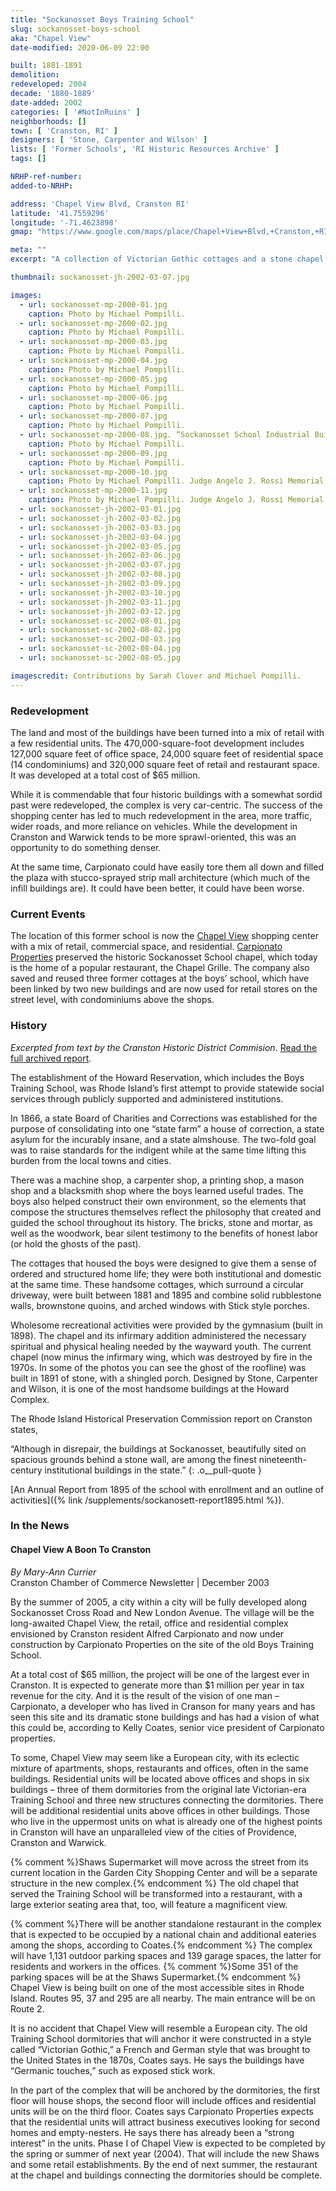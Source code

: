 ```yaml
---
title: "Sockanosset Boys Training School"
slug: sockanosset-boys-school
aka: "Chapel View"
date-modified: 2020-06-09 22:00

built: 1881-1891
demolition:
redeveloped: 2004
decade: '1880-1889'
date-added: 2002
categories: [ '#NotInRuins' ]
neighborhoods: []
town: [ 'Cranston, RI' ]
designers: [ 'Stone, Carpenter and Wilson' ]
lists: [ 'Former Schools', 'RI Historic Resources Archive' ]
tags: []

NRHP-ref-number:
added-to-NRHP:

address: 'Chapel View Blvd, Cranston RI'
latitude: '41.7559296'
longitude: '-71.4623898'
gmap: "https://www.google.com/maps/place/Chapel+View+Blvd,+Cranston,+RI+02920/@41.7559296,-71.4623898,17z/data=!3m1!4b1!4m5!3m4!1s0x89e44ec4036adc45:0x17bfd11afcb39b9f!8m2!3d41.7559296!4d-71.4602011"

meta: ""
excerpt: "A collection of Victorian Gothic cottages and a stone chapel turned into a shopping center with character."

thumbnail: sockanosset-jh-2002-03-07.jpg

images:
  - url: sockanosset-mp-2000-01.jpg
    caption: Photo by Michael Pompilli. 
  - url: sockanosset-mp-2000-02.jpg
    caption: Photo by Michael Pompilli. 
  - url: sockanosset-mp-2000-03.jpg
    caption: Photo by Michael Pompilli. 
  - url: sockanosset-mp-2000-04.jpg
    caption: Photo by Michael Pompilli. 
  - url: sockanosset-mp-2000-05.jpg
    caption: Photo by Michael Pompilli. 
  - url: sockanosset-mp-2000-06.jpg
    caption: Photo by Michael Pompilli. 
  - url: sockanosset-mp-2000-07.jpg
    caption: Photo by Michael Pompilli. 
  - url: sockanosset-mp-2000-08.jpg. “Sockanosset School Industrial Building, Erected by the Boys, 1912–1914
    caption: Photo by Michael Pompilli. 
  - url: sockanosset-mp-2000-09.jpg
    caption: Photo by Michael Pompilli. 
  - url: sockanosset-mp-2000-10.jpg
    caption: Photo by Michael Pompilli. Judge Angelo J. Rossi Memorial building
  - url: sockanosset-mp-2000-11.jpg
    caption: Photo by Michael Pompilli. Judge Angelo J. Rossi Memorial building
  - url: sockanosset-jh-2002-03-01.jpg
  - url: sockanosset-jh-2002-03-02.jpg
  - url: sockanosset-jh-2002-03-03.jpg
  - url: sockanosset-jh-2002-03-04.jpg
  - url: sockanosset-jh-2002-03-05.jpg
  - url: sockanosset-jh-2002-03-06.jpg
  - url: sockanosset-jh-2002-03-07.jpg
  - url: sockanosset-jh-2002-03-08.jpg
  - url: sockanosset-jh-2002-03-09.jpg
  - url: sockanosset-jh-2002-03-10.jpg
  - url: sockanosset-jh-2002-03-11.jpg
  - url: sockanosset-jh-2002-03-12.jpg
  - url: sockanosset-sc-2002-08-01.jpg
  - url: sockanosset-sc-2002-08-02.jpg
  - url: sockanosset-sc-2002-08-03.jpg
  - url: sockanosset-sc-2002-08-04.jpg
  - url: sockanosset-sc-2002-08-05.jpg

imagescredit: Contributions by Sarah Clover and Michael Pompilli.
---
```


### Redevelopment

The land and most of the buildings have been turned into a mix of retail with a few residential units. The 470,000-square-foot development includes 127,000 square feet of office space, 24,000 square feet of residential space (14 condominiums) and 320,000 square feet of retail and restaurant space. It was developed at a total cost of $65 million. 

While it is commendable that four historic buildings with a somewhat sordid past were redeveloped, the complex is very car-centric. The success of the shopping center has led to much redevelopment in the area, more traffic, wider roads, and more reliance on vehicles. While the development in Cranston and Warwick tends to be more sprawl-oriented, this was an opportunity to do something denser. 

At the same time, Carpionato could have easily tore them all down and filled the plaza with stucco-sprayed strip mall architecture (which much of the infill buildings are). It could have been better, it could have been worse. 


### Current Events

The location of this former school is now the [Chapel View](//www.chapel-view.com) shopping center with a mix of retail, commercial space, and residential. [Carpionato Properties](//www.carpionatogroup.com/) preserved the historic Sockanosset School chapel, which today is the home of a popular restaurant, the Chapel Grille. The company also saved and reused three former cottages at the boys’ school, which have been linked by two new buildings and are now used for retail stores on the street level, with condominiums above the shops. 


### History

_Excerpted from text by the Cranston Historic District Commision_. [Read the full archived report](//web.archive.org/web/20040215214934/http://www.cranstonri.com/historic/sokanosset.htm).

The establishment of the Howard Reservation, which includes the Boys Training School, was Rhode Island’s first attempt to provide statewide social services through publicly supported and administered institutions.

In 1866, a state Board of Charities and Corrections was established for the purpose of consolidating into one “state farm” a house of correction, a state asylum for the incurably insane, and a state almshouse. The two-fold goal was to raise standards for the indigent while at the same time lifting this burden from the local towns and cities.

There was a machine shop, a carpenter shop, a printing shop, a mason shop and a blacksmith shop where the boys learned useful trades. The boys also helped construct their own environment, so the elements that compose the structures themselves reflect the philosophy that created and guided the school throughout its history. The bricks, stone and mortar, as well as the woodwork, bear silent testimony to the benefits of honest labor (or hold the ghosts of the past).

The cottages that housed the boys were designed to give them a sense of ordered and structured home life; they were both institutional and domestic at the same time. These handsome cottages, which surround a circular driveway, were built between 1881 and 1895 and combine solid rubblestone walls, brownstone quoins, and arched windows with Stick style porches.

Wholesome recreational activities were provided by the gymnasium (built in 1898). The chapel and its infirmary addition administered the necessary spiritual and physical healing needed by the wayward youth. The current chapel (now minus the infirmary wing, which was destroyed by fire in the 1970s. In some of the photos you can see the ghost of the roofline) was built in 1891 of stone, with a shingled porch. Designed by Stone, Carpenter and Wilson, it is one of the most handsome buildings at the Howard Complex.

The Rhode Island Historical Preservation Commission report on Cranston states, 

“Although in disrepair, the buildings at Sockanosset, beautifully sited on spacious grounds behind a stone wall, are among the finest nineteenth-century institutional buildings in the state.”
{: .o__pull-quote }

[An Annual Report from 1895 of the school with enrollment and an outline of activities]({% link /supplements/sockanosett-report1895.html %}).


### In the News

#### Chapel View A Boon To Cranston

_By Mary-Ann Currier_  
Cranston Chamber of Commerce Newsletter | December 2003

By the summer of 2005, a city within a city will be fully developed along Sockanosset Cross Road and New London Avenue. The village will be the long-awaited Chapel View, the retail, office and residential complex envisioned by Cranston resident Alfred Carpionato and now under construction by Carpionato Properties on the site of the old Boys Training School.

At a total cost of $65 million, the project will be one of the largest ever in Cranston. It is expected to generate more than $1 million per year in tax revenue for the city. And it is the result of the vision of one man – Carpionato, a developer who has lived in Cranson for many years and has seen this site and its dramatic stone buildings and has had a vision of what this could be, according to Kelly Coates, senior vice president of Carpionato properties.

To some, Chapel View may seem like a European city, with its eclectic mixture of apartments, shops, restaurants and offices, often in the same buildings. Residential units will be located above offices and shops in six buildings – three of them dormitories from the original late Victorian-era Training School and three new structures connecting the dormitories. There will be additional residential units above offices in other buildings. Those who live in the uppermost units on what is already one of the highest points in Cranston will have an unparalleled view of the cities of Providence, Cranston and Warwick.

{% comment %}Shaws Supermarket will move across the street from its current location in the Garden City Shopping Center and will be a separate structure in the new complex.{% endcomment %} The old chapel that served the Training School will be transformed into a restaurant, with a large exterior seating area that, too, will feature a magnificent view.

{% comment %}There will be another standalone restaurant in the complex that is expected to be occupied by a national chain and additional eateries among the shops, according to Coates.{% endcomment %} The complex will have 1,131 outdoor parking spaces and 139 garage spaces, the latter for residents and workers in the offices. {% comment %}Some 351 of the parking spaces will be at the Shaws Supermarket.{% endcomment %} Chapel View is being built on one of the most accessible sites in Rhode Island. Routes 95, 37 and 295 are all nearby. The main entrance will be on Route 2.

It is no accident that Chapel View will resemble a European city. The old Training School dormitories that will anchor it were constructed in a style called “Victorian Gothic,” a French and German style that was brought to the United States in the 1870s, Coates says. He says the buildings have “Germanic touches,” such as exposed stick work.

In the part of the complex that will be anchored by the dormitories, the first floor will house shops, the second floor will include offices and residential units will be on the third floor. Coates says Carpionato Properties expects that the residential units will attract business executives looking for second homes and empty-nesters. He says there has already been a “strong interest” in the units. Phase I of Chapel View is expected to be completed by the spring or summer of next year (2004). That will include the new Shaws and some retail establishments. By the end of next summer, the restaurant at the chapel and buildings connecting the dormitories should be complete.
